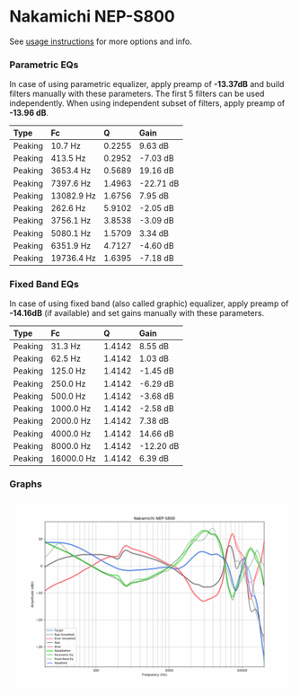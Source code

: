 # Nakamichi NEP-S800
See [usage instructions](https://github.com/jaakkopasanen/AutoEq#usage) for more options and info.

### Parametric EQs
In case of using parametric equalizer, apply preamp of **-13.37dB** and build filters manually
with these parameters. The first 5 filters can be used independently.
When using independent subset of filters, apply preamp of **-13.96 dB**.

| Type    | Fc         |      Q | Gain      |
|:--------|:-----------|:-------|:----------|
| Peaking | 10.7 Hz    | 0.2255 | 9.63 dB   |
| Peaking | 413.5 Hz   | 0.2952 | -7.03 dB  |
| Peaking | 3653.4 Hz  | 0.5689 | 19.16 dB  |
| Peaking | 7397.6 Hz  | 1.4963 | -22.71 dB |
| Peaking | 13082.9 Hz | 1.6756 | 7.95 dB   |
| Peaking | 262.6 Hz   | 5.9102 | -2.05 dB  |
| Peaking | 3756.1 Hz  | 3.8538 | -3.09 dB  |
| Peaking | 5080.1 Hz  | 1.5709 | 3.34 dB   |
| Peaking | 6351.9 Hz  | 4.7127 | -4.60 dB  |
| Peaking | 19736.4 Hz | 1.6395 | -7.18 dB  |

### Fixed Band EQs
In case of using fixed band (also called graphic) equalizer, apply preamp of **-14.16dB**
(if available) and set gains manually with these parameters.

| Type    | Fc         |      Q | Gain      |
|:--------|:-----------|:-------|:----------|
| Peaking | 31.3 Hz    | 1.4142 | 8.55 dB   |
| Peaking | 62.5 Hz    | 1.4142 | 1.03 dB   |
| Peaking | 125.0 Hz   | 1.4142 | -1.45 dB  |
| Peaking | 250.0 Hz   | 1.4142 | -6.29 dB  |
| Peaking | 500.0 Hz   | 1.4142 | -3.68 dB  |
| Peaking | 1000.0 Hz  | 1.4142 | -2.58 dB  |
| Peaking | 2000.0 Hz  | 1.4142 | 7.38 dB   |
| Peaking | 4000.0 Hz  | 1.4142 | 14.66 dB  |
| Peaking | 8000.0 Hz  | 1.4142 | -12.20 dB |
| Peaking | 16000.0 Hz | 1.4142 | 6.39 dB   |

### Graphs
![](./Nakamichi%20NEP-S800.png)